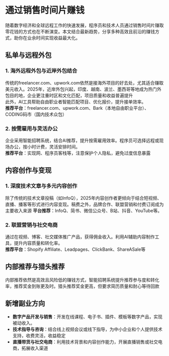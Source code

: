 # 通过销售时间片赚钱

随着数字经济和全球远程工作的快速发展，程序员和技术人员通过销售时间片赚取零花钱的方式也在不断演变。本文结合最新趋势，分享多种高效且前沿的赚钱方式，助你在业余时间实现收益最大化。

## 私单与远程外包

### 1. 海外远程外包与近岸外包结合  
传统的freelancer.com、upwork.com依然是接海外项目的好去处，尤其适合赚取美元收入。2025年，近岸外包兴起，印度、越南、波兰、墨西哥等地成为热门外包目的地，企业更注重时区和文化匹配，项目质量和收益普遍提升  
此外，AI工具帮助自由职业者智能匹配项目、优化报价，提升接单效率。  
**推荐平台**：freelancer.com、upwork.com、Bark（本地自由职业平台）、CODING码市（国内技术众包）

### 2. 按需雇用与灵活办公  
企业采用智能招聘系统，结合AI推荐，提升按需雇用效率。程序员可选择远程或现场办公，按小时计费，灵活安排时间。  
**推荐平台**：实现网、程序员客栈等，注意保护个人隐私，避免过度信息暴露

## 内容创作与变现

### 1. 深度技术文章与多元内容创作  
除了传统的技术文章投稿（如InfoQ），2025年内容创作者更倾向于结合短视频、直播、播客等形式进行内容变现。稿费之外，品牌合作、联盟营销和付费订阅成为主要收入来源
**平台推荐**：InfoQ、简书、微信公众号、B站、抖音、YouTube等。

### 2. 联盟营销与社交电商  
通过在视频、博客、社交媒体推广产品，获得佣金收入。利用AI辅助内容制作工具，提升内容质量和转化率。  
**推荐平台**：Shopify Affiliate、Leadpages、ClickBank、ShareASale等

## 内部推荐与猎头推荐

内部推荐依然是高效且风险低的赚钱方式，智能招聘系统提升推荐参与度和转化率，推荐奖金到账更及时。猎头推荐奖金更高，但要求简历质量和耐心等待回款

## 新增副业方向

- **数字产品开发与销售**：开发在线课程、电子书、插件、模板等数字产品，实现被动收入。  
- **技术指导与咨询**：结合线上视频会议或线下指导，为中小企业和个人提供技术支持，收费灵活，收益稳定  
- **直播带货与社交电商**：利用技术背景和内容创作能力，开展直播销售或社交电商，拓展收入渠道
